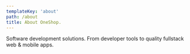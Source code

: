 ```yaml
---
templateKey: 'about'
path: /about
title: About OneShop.
---
```

Software development solutions. From developer tools to quality fullstack web & mobile apps.